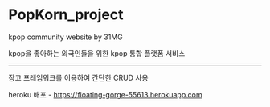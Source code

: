 # PopKorn_project
kpop community website by 31MG

kpop을 좋아하는 외국인들을 위한 kpop 통합 플랫폼 서비스
<hr>

장고 프레임워크를 이용하여 간단한 CRUD 사용

heroku 배포 - https://floating-gorge-55613.herokuapp.com
